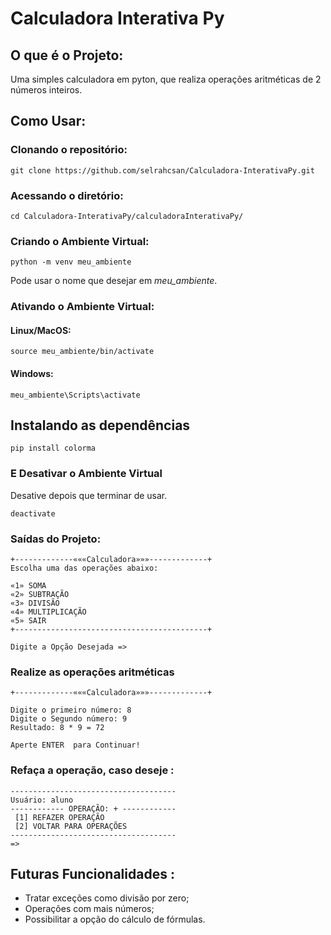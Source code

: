 # Calculadora Interativa Py

## O que é o Projeto: 
Uma simples calculadora em pyton, que realiza operações aritméticas de 2 números inteiros.

## Como Usar:

### Clonando o repositório:

```shell
git clone https://github.com/selrahcsan/Calculadora-InterativaPy.git
```
### Acessando o diretório:

```shell
cd Calculadora-InterativaPy/calculadoraInterativaPy/
```

### Criando o Ambiente Virtual:

```shell
python -m venv meu_ambiente
```
Pode usar o nome que desejar em *meu_ambiente*.

### Ativando o Ambiente Virtual:

#### Linux/MacOS:
```shell
source meu_ambiente/bin/activate
```
#### Windows:
```shell
meu_ambiente\Scripts\activate
```

## Instalando as dependências
```shell
pip install colorma
```

### E Desativar o Ambiente Virtual
Desative depois que terminar de usar.
```shell
deactivate
```

### Saídas do Projeto:

```
+-------------«««Calculadora»»»-------------+
Escolha uma das operações abaixo:

«1» SOMA
«2» SUBTRAÇÃO
«3» DIVISÃO
«4» MULTIPLICAÇÃO
«5» SAIR
+-------------------------------------------+ 

Digite a Opção Desejada => 
```

### Realize as operações aritméticas

```
+-------------«««Calculadora»»»-------------+ 

Digite o primeiro número: 8
Digite o Segundo número: 9
Resultado: 8 * 9 = 72 

Aperte ENTER  para Continuar!

```
 
### Refaça a operação, caso deseje :
```
-------------------------------------
Usuário: aluno
------------ OPERAÇÃO: + ------------
 [1] REFAZER OPERAÇÃO
 [2] VOLTAR PARA OPERAÇÕES
-------------------------------------
=>
```

## Futuras Funcionalidades :

* Tratar exceções como divisão por zero;
* Operações com mais números;
* Possibilitar a opção do cálculo de fórmulas.
